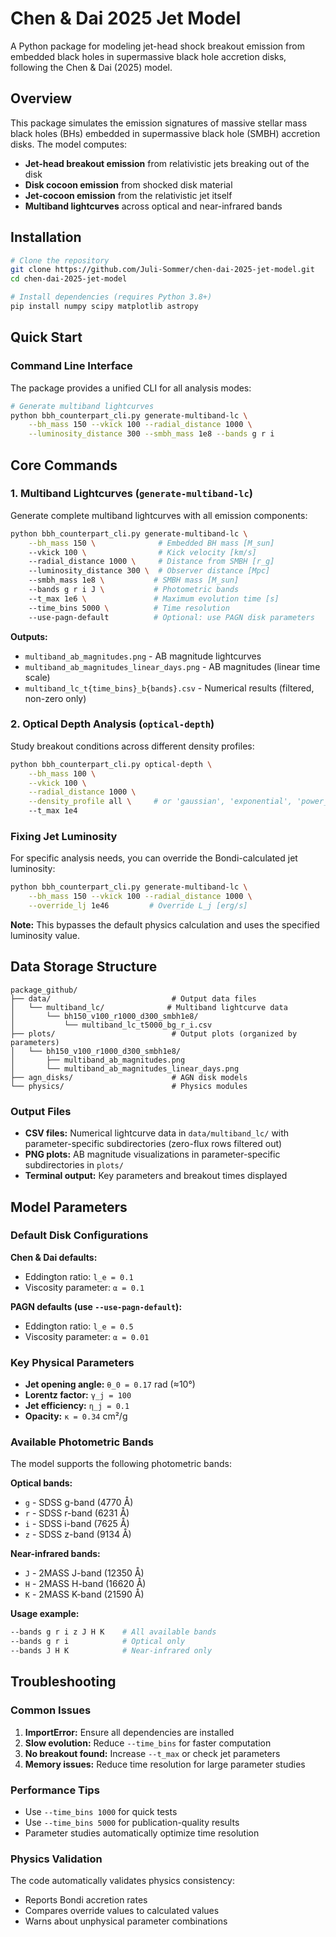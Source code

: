# Chen & Dai 2025 Jet Model

A Python package for modeling jet-head shock breakout emission from embedded black holes in supermassive black hole accretion disks, following the Chen & Dai (2025) model.

## Overview

This package simulates the emission signatures of massive stellar mass black holes (BHs) embedded in supermassive black hole (SMBH) accretion disks. The model computes:

- **Jet-head breakout emission** from relativistic jets breaking out of the disk
- **Disk cocoon emission** from shocked disk material
- **Jet-cocoon emission** from the relativistic jet itself
- **Multiband lightcurves** across optical and near-infrared bands

## Installation

```bash
# Clone the repository
git clone https://github.com/Juli-Sommer/chen-dai-2025-jet-model.git
cd chen-dai-2025-jet-model

# Install dependencies (requires Python 3.8+)
pip install numpy scipy matplotlib astropy
```

## Quick Start

### Command Line Interface

The package provides a unified CLI for all analysis modes:

```bash
# Generate multiband lightcurves
python bbh_counterpart_cli.py generate-multiband-lc \
    --bh_mass 150 --vkick 100 --radial_distance 1000 \
    --luminosity_distance 300 --smbh_mass 1e8 --bands g r i
```

## Core Commands

### 1. Multiband Lightcurves (`generate-multiband-lc`)

Generate complete multiband lightcurves with all emission components:

```bash
python bbh_counterpart_cli.py generate-multiband-lc \
    --bh_mass 150 \              # Embedded BH mass [M_sun]
    --vkick 100 \                # Kick velocity [km/s]
    --radial_distance 1000 \     # Distance from SMBH [r_g]
    --luminosity_distance 300 \  # Observer distance [Mpc]
    --smbh_mass 1e8 \           # SMBH mass [M_sun]
    --bands g r i J \           # Photometric bands
    --t_max 1e6 \               # Maximum evolution time [s]
    --time_bins 5000 \          # Time resolution
    --use-pagn-default          # Optional: use PAGN disk parameters
```

**Outputs:**
- `multiband_ab_magnitudes.png` - AB magnitude lightcurves
- `multiband_ab_magnitudes_linear_days.png` - AB magnitudes (linear time scale)
- `multiband_lc_t{time_bins}_b{bands}.csv` - Numerical results (filtered, non-zero only)

### 2. Optical Depth Analysis (`optical-depth`)

Study breakout conditions across different density profiles:

```bash
python bbh_counterpart_cli.py optical-depth \
    --bh_mass 100 \
    --vkick 100 \
    --radial_distance 1000 \
    --density_profile all \     # or 'gaussian', 'exponential', 'power_law'
    --t_max 1e4
```

### Fixing Jet Luminosity

For specific analysis needs, you can override the Bondi-calculated jet luminosity:

```bash
python bbh_counterpart_cli.py generate-multiband-lc \
    --bh_mass 150 --vkick 100 --radial_distance 1000 \
    --override_lj 1e46         # Override L_j [erg/s]
```

**Note:** This bypasses the default physics calculation and uses the specified luminosity value.

## Data Storage Structure

```
package_github/
├── data/                           # Output data files
│   └── multiband_lc/              # Multiband lightcurve data
│       └── bh150_v100_r1000_d300_smbh1e8/
│           └── multiband_lc_t5000_bg_r_i.csv
├── plots/                          # Output plots (organized by parameters)
│   └── bh150_v100_r1000_d300_smbh1e8/
│       ├── multiband_ab_magnitudes.png
│       └── multiband_ab_magnitudes_linear_days.png
├── agn_disks/                      # AGN disk models
└── physics/                        # Physics modules
```

### Output Files

- **CSV files:** Numerical lightcurve data in `data/multiband_lc/` with parameter-specific subdirectories (zero-flux rows filtered out)
- **PNG plots:** AB magnitude visualizations in parameter-specific subdirectories in `plots/`
- **Terminal output:** Key parameters and breakout times displayed

## Model Parameters

### Default Disk Configurations

**Chen & Dai defaults:**
- Eddington ratio: `l_e = 0.1`
- Viscosity parameter: `α = 0.1`

**PAGN defaults (use `--use-pagn-default`):**
- Eddington ratio: `l_e = 0.5`
- Viscosity parameter: `α = 0.01`

### Key Physical Parameters

- **Jet opening angle:** `θ_0 = 0.17` rad (≈10°)
- **Lorentz factor:** `γ_j = 100`
- **Jet efficiency:** `η_j = 0.1`
- **Opacity:** `κ = 0.34` cm²/g

### Available Photometric Bands

The model supports the following photometric bands:

**Optical bands:**
- `g` - SDSS g-band (4770 Å)
- `r` - SDSS r-band (6231 Å)  
- `i` - SDSS i-band (7625 Å)
- `z` - SDSS z-band (9134 Å)

**Near-infrared bands:**
- `J` - 2MASS J-band (12350 Å)
- `H` - 2MASS H-band (16620 Å)
- `K` - 2MASS K-band (21590 Å)

**Usage example:**
```bash
--bands g r i z J H K    # All available bands
--bands g r i            # Optical only
--bands J H K            # Near-infrared only
```

## Troubleshooting

### Common Issues

1. **ImportError:** Ensure all dependencies are installed
2. **Slow evolution:** Reduce `--time_bins` for faster computation
3. **No breakout found:** Increase `--t_max` or check jet parameters
4. **Memory issues:** Reduce time resolution for large parameter studies

### Performance Tips

- Use `--time_bins 1000` for quick tests
- Use `--time_bins 5000` for publication-quality results
- Parameter studies automatically optimize time resolution

### Physics Validation

The code automatically validates physics consistency:
- Reports Bondi accretion rates
- Compares override values to calculated values
- Warns about unphysical parameter combinations
